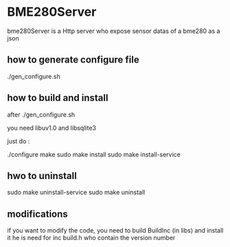  # BME280Server
 
 bme280Server is a Http server who expose sensor datas of a bme280 as a json
 
 ## how to generate configure file
 
 ./gen_configure.sh
 
 ## how to build and install
 
 after ./gen_configure.sh

 you need libuv1.0 and libsqlite3

 just do :

 ./configure
 make
 sudo make install
 sudo make install-service
 
 ## hwo to uninstall
 
 sudo make uninstall-service
 sudo make uninstall
 
 
 ## modifications
 
 if you want to modify the code, you need to build BuildInc (in libs) and install it
 he is need for inc build.h who contain the version number
 
